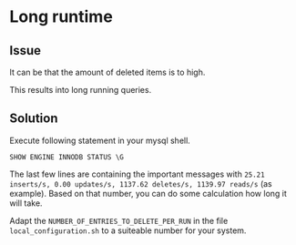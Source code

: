 # Long runtime

## Issue

It can be that the amount of deleted items is to high.

This results into long running queries.

## Solution

Execute following statement in your mysql shell.

```
SHOW ENGINE INNODB STATUS \G
```

The last few lines are containing the important messages with `25.21 inserts/s, 0.00 updates/s, 1137.62 deletes/s, 1139.97 reads/s` (as example).
Based on that number, you can do some calculation how long it will take.

Adapt the `NUMBER_OF_ENTRIES_TO_DELETE_PER_RUN` in the file `local_configuration.sh` to a suiteable number for your system.
